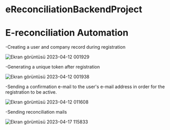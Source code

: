# eReconciliationBackendProject

<h1>  E-reconciliation Automation  </h1>

-Creating a user and company record during registration

![Ekran görüntüsü 2023-04-12 001929](https://user-images.githubusercontent.com/110422737/231291131-7a4f0a05-8f46-403b-ac74-4d6319324ebe.png)

-Generating a unique token after registration

![Ekran görüntüsü 2023-04-12 001938](https://user-images.githubusercontent.com/110422737/231291442-b9d50465-3392-4e26-8555-48a8dd98982b.png)

-Sending a confirmation e-mail to the user's e-mail address in order for the registration to be active.

![Ekran görüntüsü 2023-04-12 011608](https://user-images.githubusercontent.com/110422737/231301104-f0d971d4-6663-403f-b25e-1eafe11452ac.png)


-Sending reconciliation mails

![Ekran görüntüsü 2023-04-17 115833](https://user-images.githubusercontent.com/110422737/232768160-d08db02f-16a7-465a-ba22-aa6b1f019af6.png)

  
